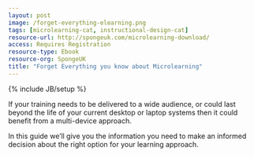 ```yaml
---
layout: post
image: /forget-everything-elearning.png
tags: [microlearning-cat, instructional-design-cat]
resource-url: http://spongeuk.com/microlearning-download/
access: Requires Registration
resource-type: Ebook
resource-org: SpongeUK
title: "Forget Everything you know about Microlearning"
---
```

{% include JB/setup %}

If your training needs to be delivered to a wide audience, or could last beyond the life of your current desktop or laptop systems then it could benefit from a multi-device approach.

In this guide we’ll give you the information you need to make an informed decision about the right option for your learning approach.
